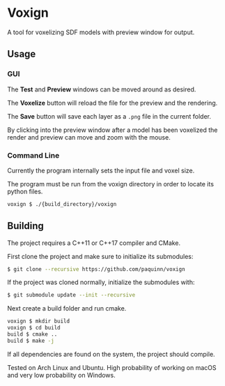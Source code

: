 # Voxign
A tool for voxelizing SDF models with preview window for output.
## Usage
### GUI
The **Test** and **Preview** windows can be moved around as desired.

The **Voxelize** button will reload the file for the preview and the rendering.

The **Save** button will save each layer as a `.png` file in the current folder.

By clicking into the preview window after a model has been voxelized the render and preview can move and zoom with the mouse.
### Command Line
 
Currently the program internally sets the input file and voxel size.

The program must be run from the voxign directory in order to locate its python files.

```sh
voxign $ ./{build_directory}/voxign
```

## Building
The project requires a C++11 or C++17 compiler and CMake.

First clone the project and make sure to initialize its submodules:

```sh
$ git clone --recursive https://github.com/paquinn/voxign
```

If the project was cloned normally, initialize the submodules with:

```sh
$ git submodule update --init --recursive
```
Next create a build folder and run cmake. 

```sh
voxign $ mkdir build
voxign $ cd build
build $ cmake ..
build $ make -j
```

If all dependencies are found on the system, the project should compile. 

Tested on Arch Linux and Ubuntu. High probability of working on macOS and very low probability on Windows.